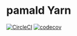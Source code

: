# pamald Yarn

[![CircleCI](https://circleci.com/gh/pamald/pamald-yarn/tree/1.x.svg?style=svg)](https://circleci.com/gh/pamald/pamald-yarn/?branch=1.x)
[![codecov](https://codecov.io/gh/pamald/pamald-yarn/branch/1.x/graph/badge.svg?token=HSF16OGPyr)](https://app.codecov.io/gh/pamald/pamald-yarn/branch/1.x)
